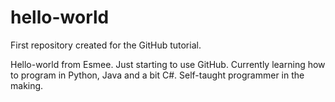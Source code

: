 # hello-world
First repository created for the GitHub tutorial.

Hello-world from Esmee. Just starting to use GitHub.
Currently learning how to program in Python, Java and a bit C#.
Self-taught programmer in the making.
